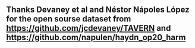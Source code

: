 ## Thanks Devaney et al and Néstor Nápoles López for the open sourse dataset from https://github.com/jcdevaney/TAVERN and https://github.com/napulen/haydn_op20_harm 
